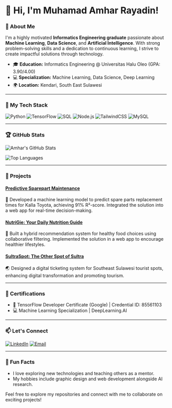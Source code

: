 # 👋 Hi, I'm Muhamad Amhar Rayadin!

### 🌟 About Me
I'm a highly motivated **Informatics Engineering graduate** passionate about **Machine Learning**, **Data Science**, and **Artificial Intelligence**. With strong problem-solving skills and a dedication to continuous learning, I strive to create impactful solutions through technology. 

- 🎓 **Education:** Informatics Engineering @ Universitas Halu Oleo (GPA: 3.90/4.00)
- 💻 **Specialization:** Machine Learning, Data Science, Deep Learning
- 🌍 **Location:** Kendari, South East Sulawesi

---

### 🚀 My Tech Stack

![Python](https://img.shields.io/badge/Python-3776AB?style=for-the-badge&logo=python&logoColor=white) ![TensorFlow](https://img.shields.io/badge/TensorFlow-FF6F00?style=for-the-badge&logo=tensorflow&logoColor=white) ![SQL](https://img.shields.io/badge/SQL-4479A1?style=for-the-badge&logo=postgresql&logoColor=white)
![Node.js](https://img.shields.io/badge/Node.js-43853D?style=for-the-badge&logo=node.js&logoColor=white) ![TailwindCSS](https://img.shields.io/badge/Tailwind_CSS-06B6D4?style=for-the-badge&logo=tailwindcss&logoColor=white) ![MySQL](https://img.shields.io/badge/MySQL-4479A1?style=for-the-badge&logo=mysql&logoColor=white)

---

### 🏆 GitHub Stats

![Amhar's GitHub Stats](https://github-readme-stats.vercel.app/api?username=Amharrayadin&show_icons=true&theme=radical&count_private=true)

![Top Languages](https://github-readme-stats.vercel.app/api/top-langs/?username=Amharrayadin&layout=compact&theme=radical)

---

### 🌟 Projects

#### [**Predictive Sparepart Maintenance**](https://github.com/Amharrayadin/predictive-sparepart-maintenance)
🚗 Developed a machine learning model to predict spare parts replacement times for Kalla Toyota, achieving 91% R²-score. Integrated the solution into a web app for real-time decision-making.

#### [**NutriGie: Your Daily Nutrition Guide**](https://github.com/Amharrayadin/nutritional-guide)
🥗 Built a hybrid recommendation system for healthy food choices using collaborative filtering. Implemented the solution in a web app to encourage healthier lifestyles.

#### [**SultraSpot: The Other Spot of Sultra**](https://github.com/Amharrayadin/sultraspot)
🌏 Designed a digital ticketing system for Southeast Sulawesi tourist spots, enhancing digital transformation and promoting tourism.

---

### 📜 Certifications
- 🏅 TensorFlow Developer Certificate (Google) | Credential ID: 85561103
- 💻 Machine Learning Specialization | DeepLearning.AI

---

### 📫 Let's Connect
[![LinkedIn](https://img.shields.io/badge/LinkedIn-0077B5?style=for-the-badge&logo=linkedin&logoColor=white)](https://www.linkedin.com/in/muhamad-amhar-rayadin) [![Email](https://img.shields.io/badge/Email-D14836?style=for-the-badge&logo=gmail&logoColor=white)](mailto:amharrayadin@gmail.com)

---

### 🌱 Fun Facts
- I love exploring new technologies and teaching others as a mentor.
- My hobbies include graphic design and web development alongside AI research.

Feel free to explore my repositories and connect with me to collaborate on exciting projects!
